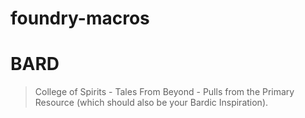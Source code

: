 # foundry-macros

# BARD

> College of Spirits - Tales From Beyond - Pulls from the Primary Resource (which should also be your Bardic Inspiration).